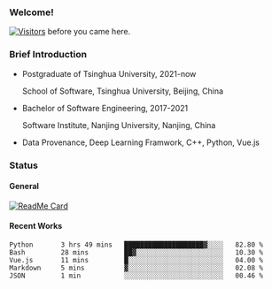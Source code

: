 ### Welcome!

[![Visitors](https://visitor-badge.laobi.icu/badge?page_id=HermitSun.HermitSun)]() before you came here.

### Brief Introduction

- Postgraduate of Tsinghua University, 2021-now
  
  School of Software, Tsinghua University, Beijing, China

- Bachelor of Software Engineering, 2017-2021
  
  Software Institute, Nanjing University, Nanjing, China

- Data Provenance, Deep Learning Framwork, C++, Python, Vue.js

### Status

#### General

[![ReadMe Card](https://github-readme-stats.hermitsun.vercel.app/api?username=HermitSun&count_private=true&show_icons=true)]()

#### Recent Works

<!--START_SECTION:waka-->

```text
Python       3 hrs 49 mins   ████████████████████▓░░░░   82.80 %
Bash         28 mins         ██▓░░░░░░░░░░░░░░░░░░░░░░   10.30 %
Vue.js       11 mins         █░░░░░░░░░░░░░░░░░░░░░░░░   04.00 %
Markdown     5 mins          ▓░░░░░░░░░░░░░░░░░░░░░░░░   02.08 %
JSON         1 min           ░░░░░░░░░░░░░░░░░░░░░░░░░   00.46 %
```

<!--END_SECTION:waka-->
